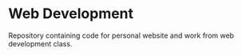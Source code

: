 # Web Development
Repository containing code for personal website and work from web development class. 
